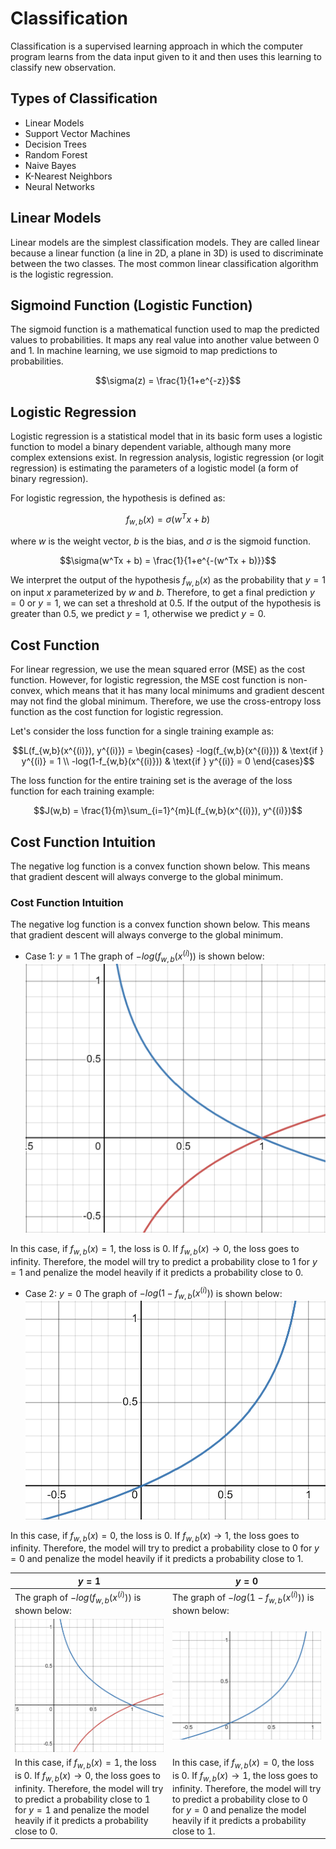# Classification
Classification is a supervised learning approach in which the computer program learns from the data input given to it and then uses this learning to classify new observation.

## Types of Classification
- Linear Models
- Support Vector Machines
- Decision Trees
- Random Forest
- Naive Bayes
- K-Nearest Neighbors
- Neural Networks

## Linear Models
Linear models are the simplest classification models. They are called linear because a linear function (a line in 2D, a plane in 3D) is used to discriminate between the two classes. The most common linear classification algorithm is the logistic regression.

## Sigmoind Function (Logistic Function)
The sigmoid function is a mathematical function used to map the predicted values to probabilities. It maps any real value into another value between 0 and 1. In machine learning, we use sigmoid to map predictions to probabilities.

$$\sigma(z) = \frac{1}{1+e^{-z}}$$

## Logistic Regression
Logistic regression is a statistical model that in its basic form uses a logistic function to model a binary dependent variable, although many more complex extensions exist. In regression analysis, logistic regression (or logit regression) is estimating the parameters of a logistic model (a form of binary regression).

For logistic regression, the hypothesis is defined as:

$$f_{w,b}(x) = \sigma(w^Tx + b)$$

where $w$ is the weight vector, $b$ is the bias, and $\sigma$ is the sigmoid function.

$$\sigma(w^Tx + b) = \frac{1}{1+e^{-(w^Tx + b)}}$$

We interpret the output of the hypothesis $f_{w,b}(x)$ as the probability that $y=1$ on input $x$ parameterized by $w$ and $b$. Therefore, to get a final prediction $y=0 \text{ or } y=1$, we can set a threshold at 0.5. If the output of the hypothesis is greater than 0.5, we predict $y=1$, otherwise we predict $y=0$.

## Cost Function
For linear regression, we use the mean squared error (MSE) as the cost function. However, for logistic regression, the MSE cost function is non-convex, which means that it has many local minimums and gradient descent may not find the global minimum. Therefore, we use the cross-entropy loss function as the cost function for logistic regression.

Let's consider the loss function for a single training example as:

$$L(f_{w,b}(x^{(i)}), y^{(i)}) = \begin{cases} 
-log(f_{w,b}(x^{(i)})) & \text{if } y^{(i)} = 1 \\ 
-log(1-f_{w,b}(x^{(i)})) & \text{if } y^{(i)} = 0 
\end{cases}$$

The loss function for the entire training set is the average of the loss function for each training example:

$$J(w,b) = \frac{1}{m}\sum_{i=1}^{m}L(f_{w,b}(x^{(i)}), y^{(i)})$$

## Cost Function Intuition
The negative log function is a convex function shown below. This means that gradient descent will always converge to the global minimum.

### Cost Function Intuition
The negative log function is a convex function shown below. This means that gradient descent will always converge to the global minimum.


- Case 1: $y=1$
The graph of $-log(f_{w,b}(x^{(i)}))$ is shown below:
![Negative Log Function](media/negative_log1.png)

In this case, if $f_{w,b}(x) = 1$, the loss is 0. If $f_{w,b}(x) \rightarrow 0$, the loss goes to infinity. Therefore, the model will try to predict a probability close to 1 for $y=1$ and penalize the model heavily if it predicts a probability close to 0.

- Case 2: $y=0$
The graph of $-log(1-f_{w,b}(x^{(i)}))$ is shown below:
![Negative Log Function](media/negative_log2.png)

In this case, if $f_{w,b}(x) = 0$, the loss is 0. If $f_{w,b}(x) \rightarrow 1$, the loss goes to infinity. Therefore, the model will try to predict a probability close to 0 for $y=0$ and penalize the model heavily if it predicts a probability close to 1.

| $y=1$ | $y=0$ |
| --- | --- |
| The graph of $-log(f_{w,b}(x^{(i)}))$ is shown below: | The graph of $-log(1-f_{w,b}(x^{(i)}))$ is shown below: |
| ![Negative Log Function](media/negative_log1.png) | ![Negative Log Function](media/negative_log2.png) |
| In this case, if $f_{w,b}(x) = 1$, the loss is 0. If $f_{w,b}(x) \rightarrow 0$, the loss goes to infinity. Therefore, the model will try to predict a probability close to 1 for $y=1$ and penalize the model heavily if it predicts a probability close to 0. | In this case, if $f_{w,b}(x) = 0$, the loss is 0. If $f_{w,b}(x) \rightarrow 1$, the loss goes to infinity. Therefore, the model will try to predict a probability close to 0 for $y=0$ and penalize the model heavily if it predicts a probability close to 1. |